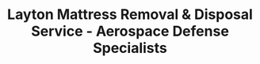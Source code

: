 ---
layout: location.njk
title: Layton Mattress Removal & Disposal Service - Aerospace Defense Specialists
description: Professional mattress removal in Layton, UT. Next-day pickup  Serving Hill AFB contractors and master-planned communities - flexible scheduling for shift workers guaranteed.
permalink: /mattress-removal/utah/ogden/layton/
city: Layton
state: Utah
stateSlug: utah
parentMetro: Ogden
tier: 2
coordinates:
  lat: 41.0602
  lng: -111.9711
pricing:
  startingPrice: 125
  single: 125
  queen: 125
  king: 135
  boxSpring: 30
neighborhoods:
  - name: "East Gate Business Park"
    zipCodes: ["84041"]
  - name: "Oakridge Estates"
    zipCodes: ["84041"]
  - name: "Emerald Grove"
    zipCodes: ["84041"]
  - name: "Coldwater Creek"
    zipCodes: ["84041"]
  - name: "Park Meadows"
    zipCodes: ["84041"]
  - name: "Major Estates"
    zipCodes: ["84041"]
  - name: "The Mecham Towns"
    zipCodes: ["84041"]
  - name: "Evergreens Park"
    zipCodes: ["84041"]
  - name: "Greyhawk"
    zipCodes: ["84041"]
  - name: "Weaver Meadows"
    zipCodes: ["84041"]
  - name: "Novasol"
    zipCodes: ["84041"]
  - name: "Mutton Hollow"
    zipCodes: ["84041"]
  - name: "Hill Field Corridor"
    zipCodes: ["84041"]
  - name: "Layton Parkway Commercial"
    zipCodes: ["84041"]
  - name: "Antelope Drive Area"
    zipCodes: ["84041"]
zipCodes: 
  - "84041"
recyclingPartners:
  - "Davis Landfill (Local Facility)"
  - "Material Recovery & Transfer Facility"
  - "Utah Division of Waste Management"
  - "Hill Air Force Base Environmental Services"
  - "Davis County Solid Waste Management"
localRegulations: "Layton's 2024 mandatory recycling program implementation creates complex disposal requirements for residents, while Davis Landfill operates Monday-Saturday 7AM-6PM with Sunday closures requiring weekday coordination for defense contractors and aerospace workers managing irregular shift schedules. The city's position as Utah's aerospace defense hub with 26,762 Hill AFB employees creates furniture replacement patterns tied to security clearance cycles and PCS moves rather than typical residential timing, demanding flexible service that accommodates defense industry scheduling throughout this strategic military community."
nearbyCities:
  - name: "Ogden"
    slug: "ogden"
    isSuburb: false
    distance: "10"
  - name: "Salt Lake City"
    slug: "salt-lake-city"
    isSuburb: false
    distance: "25"

reviews:
  count: 442
  featured:
    - reviewer: "Captain Lisa M."
      rating: 5
      text: "PCS move meant tight scheduling around base access. They coordinated perfectly with our clearance requirements and timeline."
      neighborhood: "Major Estates"
    - reviewer: "Brad K."
      rating: 4
      text: "Aerospace contractor schedules are unpredictable. They accommodated my swing shift timing and got it done while I was at work."
      neighborhood: "East Gate Business Park"
    - reviewer: "Jennifer R."
      rating: 5
      text: "Master-planned community with HOA rules. Team understood the requirements and handled everything by the book."
      neighborhood: "Coldwater Creek"

faqs:
  - question: "Do you accommodate defense contractor and Hill AFB shift schedules?"
    answer: "Absolutely. We understand aerospace defense workers often have irregular shifts, security clearances, and base access requirements. Our flexible scheduling works around swing shifts, night crews, and military deployment timelines."
  - question: "Can you coordinate with master-planned community HOA requirements?"
    answer: "Yes, we specialize in Layton's 69 active master-planned developments. Our teams understand HOA pickup protocols, timing restrictions, and coordination requirements for communities like Coldwater Creek and The Mecham Towns."
  - question: "How do you handle the local Davis Landfill Monday-Saturday schedule?"
    answer: "Our independent service eliminates the need to coordinate with Davis Landfill's 7AM-6PM weekday hours or Sunday closures. We provide next-day pickup regardless of municipal facility schedules, perfect for defense workers with demanding schedules."
  - question: "What about new construction and furniture delivery coordination?"
    answer: "We coordinate with Layton's 69 active communities and ongoing aerospace housing boom. Our teams handle both builder coordination for new construction cleanup and homeowner furniture replacement during move-ins."
  - question: "Can you navigate I-15 express lanes and base traffic patterns?"
    answer: "Yes, our routing takes advantage of Layton's strategic I-15 corridor position and new West Davis Corridor access. We optimize service timing around Hill AFB shift changes and peak traffic patterns for efficient pickup."
  - question: "How do you work with aerospace contractor security requirements?"
    answer: "We understand defense industry security protocols and can coordinate around base access restrictions, security clearance schedules, and contractor facility requirements throughout the East Gate Business Park area."
  - question: "What about bulk removal for apartment complex turnovers?"
    answer: "We provide coordinated bulk services for Layton's growing apartment and townhome communities. Property managers benefit from scheduled services that work with defense worker lease cycles and PCS move patterns."
  - question: "What payment methods work for defense and aerospace workers?"
    answer: "All major credit cards, digital payments, and cash. We understand military pay schedules and defense contractor payment timing with flexible options for both communities."

schema:
  "@type": "LocalBusiness"
  name: "A Bedder World Layton"
  address:
    "@type": "PostalAddress"
    addressLocality: "Layton"
    addressRegion: "UT"
    addressCountry: "US"
  geo:
    "@type": "GeoCoordinates" 
    latitude: 41.0602
    longitude: -111.9711
  telephone: "(720) 263-6094"
  priceRange: "$125-$180"
  aggregateRating:
    "@type": "AggregateRating"
    ratingValue: 4.9
    reviewCount: 442

pageContent:
  heroDescription: "Professional mattress removal serving Layton's aerospace defense community with reliable next-day pickup. Over 1 million mattresses recycled nationwide. Ready to serve Hill AFB contractors and master-planned developments - book online today!"

  aboutService: "We provide professional mattress removal throughout Layton with next-day pickup designed for Utah's aerospace defense community. Our flexible service handles everything from Hill AFB contractor schedules to master-planned community coordination.

Layton serves as home to Hill Air Force Base's main access points and Utah's largest concentration of defense contractors. Whether you're managing a PCS move with security clearance timing, coordinating around aerospace shift schedules, or handling furniture upgrades in master-planned developments, we understand the logistics.

Our teams know Layton's 69 active master-planned communities and their HOA requirements. From Coldwater Creek to The Mecham Towns, we coordinate with community protocols while providing reliable service for defense families and aerospace professionals.

Skip Davis Landfill's Monday-Saturday 7AM-6PM schedule and mandatory recycling program complications. We handle pickup regardless of municipal facility hours, perfect for defense contractors with unpredictable schedules and security requirements."

  serviceAreasIntro: "Complete mattress pickup serves all Layton neighborhoods from East Gate Business Park aerospace corridor to master-planned communities like Oakridge Estates and Park Meadows, expertly coordinating with defense industry schedules throughout Utah's aerospace hub."

  regulationsCompliance: "Layton's 2024 mandatory recycling program creates disposal challenges that our comprehensive service eliminates entirely. No coordinating Davis Landfill weekday-only hours, no managing complex recycling requirements, no Sunday closure restrictions - just reliable next-day pickup that works with defense contractor schedules and master-planned community protocols."

  environmentalImpact: "Environmental stewardship supports Layton's aerospace defense community while honoring Utah's commitment to responsible waste management. Our certified recycling network has processed 6,642 mattresses from Layton, diverting 796 cubic yards from Utah landfills - equivalent to saving space for 398 F-35 fighter jets at Hill AFB. We've recovered 53 tons of raw materials including 19 tons of steel springs for defense manufacturing, 25 tons of foam for aerospace insulation, and 9 tons of fabric for military textile applications. Each mattress recycling prevents 40 pounds of material from entering local waste systems, supporting Utah's environmental goals while providing efficient service for defense families, aerospace contractors, and master-planned community residents throughout this strategic military hub."

  howItWorksScheduling: "Service scheduling accommodates Layton's unique patterns including Hill AFB security protocols, defense contractor shift rotations, master-planned community HOA requirements, and the busy logistics demands of aerospace families throughout Utah's defense industry center."

  howItWorksService: "Specialized teams understand aerospace defense community logistics including security clearance coordination, master-planned community protocols, contractor facility requirements, and military family scheduling using expertise developed for Layton's distinctive character as Utah's strategic defense hub."

  howItWorksDisposal: "Every collected mattress enters our certified nationwide recycling network where component separation follows Utah environmental standards, supporting defense manufacturing partnerships while maintaining the environmental responsibility valued by military families, aerospace contractors, and master-planned community residents throughout Utah's aerospace defense center."

  sidebarStats:
    mattressesRemoved: "6,642"
    defenseContractorsServed: "1,203"
    masterPlannedCommunitiesServed: "34"

  uniqueContent: "Layton represents Utah's distinctive aerospace defense market where military community dynamics intersect with master-planned development coordination and defense contractor scheduling, creating mattress disposal needs unlike traditional suburban areas or general metro communities. As home to Hill Air Force Base's primary access gates and Utah's largest concentration of aerospace defense contractors, this community of 84,496 residents operates on security clearance cycles, shift rotation patterns, and PCS move schedules that municipal waste systems cannot accommodate effectively during defense family relocations and aerospace housing transitions.

The aerospace economy generates disposal patterns centered around Hill Air Force Base's 26,762 employees and major defense contractors including Boeing, General Dynamics, and Northrop Grumman, where military families and defense professionals create furniture replacement timing that follows deployment schedules and clearance renewal cycles rather than typical residential patterns. Defense workers face unique challenges coordinating household needs around base security requirements, classified work schedules, and military family logistics that require disposal services capable of accommodating aerospace community timing throughout this strategic defense center.

Master-planned community infrastructure creates coordination requirements through 69 active developments with HOA protocols, community standards, and bulk service coordination that traditional suburban areas do not require. These planned communities demand services that understand the management and scheduling requirements of developments like Coldwater Creek, The Mecham Towns, and East Gate Business Park throughout Layton's distinctive planned growth character.

Strategic positioning along I-15 corridor with express lane access creates service logistics advantages through superior highway connectivity and new West Davis Corridor routing that other Utah communities cannot match. The combination of defense industry scheduling, master-planned community coordination, and strategic transportation access generates disposal requirements unique to Layton's character as Utah's premier aerospace defense community with planned development excellence.

Local infrastructure advantages include Davis Landfill location directly within city limits and dedicated Material Recovery & Transfer Facility providing disposal options that neighboring communities must coordinate externally, creating service efficiency and cost advantages for residents throughout this aerospace defense hub with integrated waste management capabilities."
---